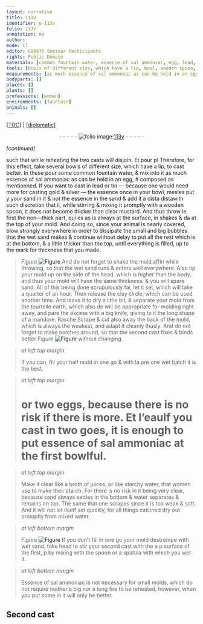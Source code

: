 ```yaml
---
layout: narrative
title: 113v
identifier: p-113v
folio: 113v
annotation: no
author:
mode: tl
editor: GR8975 Seminar Participants
rights: Public Domain
materials: [common fountain water, essence of sal ammoniac, egg, lead, tin, gold, silver, essence, wooden, clear mustard, clay, earth, eggs, eau, broth of juices, starchy water, starch, water, Essence of sal ammoniac]
tools: [bowls of different size, which have a lip, bowl, wooden spoon, mold, knife, spoon, spatula, molds]
measurements: [as much essence of sal ammoniac as can be held in an egg, quarter of an hour, or two eggs]
bodyparts: []
places: []
plants: []
professions: [women]
environments: [fountain]
animals: []
---
```


 <p><a href="{{ site.baseurl }}/translation/">[TOC]</a> | <a href="{{ site.baseurl }}/texts/p-113v_tc/" target="_blank">[diplomatic]</a></p><div class="folio" align="center">- - - - - <a href="http://gallica.bnf.fr/ark:/12148/btv1b10500001g/f232.image" target="_blank"><img src="https://cu-mkp.github.io/2017-workshop-edition/assets/photo-icon.png" alt="folio image: " style="display:inline-block; margin-bottom:-3px;"/>113v</a> - - - - - </div>  
 
*[continued]*
  
such that while reheating the two casts will disjoin. <span class="del">Et pour pl</span> Therefore, for this effect, take several <span class="tl">bowls of different size, which have a lip</span>, to cast better. In these pour some <span class="m">common <span class="env">fountain</span> water</span>, & mix into it <span class="ms">as much <span class="m">essence of sal ammoniac</span> as can be held in an <span class="m">egg</span></span>, <span class="add">#</span> composed as mentionned. If you want to cast in <span class="m">lead</span> or <span class="m">tin</span> — because one would need more for casting <span class="m">gold</span> & <span class="m">silver</span> — the <span class="m">essence</span> once in your <span class="tl">bowl</span>, <span class="del">mesles</span> put <span class="del">y</span> your sand in it & not the <span class="m">essence</span> in the sand & add it <span class="del">a dista dista</span>with such discretion that <span class="del">il</span>, while stirring & mixing it promptly with a <span class="tl"><span class="m">wooden</span> spoon</span>, it does not become thicker than <span class="m"><span class="del">clear</span> mustard</span>. And thus throw <span class="del">le</span> first the non—thick part, <span class="del">qui es</span> as is always at the surface, in shakes & <span class="del">da</span> at the top of your <span class="tl">mold</span>. And doing so, since your animal is nearly covered, blow strongly everywhere in order to dissipate the small and big bubbles that the wet sand makes & continue without delay to put all the rest which is at the bottom, & a little thicker than the top, until everything is filled, up to the mark for thickness that you made. 
> *Figure*
> <a href="https://drive.google.com/open?id=0B9-oNrvWdlO5bEE5QmFaQWxUYm8" target="_blank"><img src="https://cu-mkp.github.io/GR8975-edition/assets/photo-icon.png" alt="Figure" style="display:inline-block; margin-bottom:-3px;"/></a>
 And do not forget to shake the <span class="tl">mold</span> <span class="del">affin</span> while throwing, so that the wet sand runs & enters well everywhere. Also tip your <span class="tl">mold</span> up on the side of the head, which is higher than the body, and thus your <span class="tl">mold</span> will have the same thickness, & you will spare sand. All of this being done scrupulously <span class="del">fai</span>, let it set, which will take a <span class="ms"><span class="tmp">quarter of an hour</span></span>. Then release the <span class="m">clay</span> circle, which can be used another time. And leave it to dry a little bit, & separate your <span class="tl">mold</span> from the tourtelle <span class="m">earth</span>, which also <span class="del">de</span> will be appropriate for molding right away, and pare the excess with a big <span class="tl">knife</span>, giving to it the long shape of a <span class="mu">mandore</span>. <span class="del">Rasche</span> Scrape & cut also away the back <span class="add">of the <span class="tl">mold</span></span>, which is always the weakest, and adapt it cleanly thusly. And do not forget to make notches around, so that the second cast fixes & binds better 
> *Figure*
> <a href="https://drive.google.com/open?id=0B9-oNrvWdlO5V29QdUxZVmxCUDQ" target="_blank"><img src="https://cu-mkp.github.io/GR8975-edition/assets/photo-icon.png" alt="Figure" style="display:inline-block; margin-bottom:-3px;"/></a>
 without changing.
 
> *at left top margin*
> 
> 
>   <span class="del">If you can, fill</span> your half <span class="tl">mold</span> in one go & with <span class="del">la pre</span> one wet batch it is the best.
 
> *at left top margin*
> 
> 
>   # <span class="ms">or two <span class="m">eggs</span></span>, because there is no risk if there is more. <span class="del">Et l’<span class="m">eau</span></span>If you cast in two goes, it is enough to put <span class="m">essence of sal ammoniac</span> at the first bowlful. 
 
> *at left top margin*
> 
> 
>   Make it clear like a <span class="m">broth of juices</span>, or like <span class="m">starchy water</span>, that <span class="pro">women</span> use to make their <span class="m">starch</span>. For there is no risk in it being very clear, because sand always settles in the bottom & <span class="m">water</span> separates & remains on top. The same that one scrapes since it is too weak & soft. And it will not let itself set quickly, for all things calcined dry out promptly from mixed <span class="m">water</span>.
 
> *at left bottom margin*
> 
> 
>   
> *Figure*
> <a href="https://drive.google.com/open?id=0B9-oNrvWdlO5dEdzS040X3RjbkU" target="_blank"><img src="https://cu-mkp.github.io/GR8975-edition/assets/photo-icon.png" alt="Figure" style="display:inline-block; margin-bottom:-3px;"/></a>
 If you don't fill in one go your <span class="tl">mold</span> <span class="del">destrempe</span> with wet sand, take head to stir your second cast with the <span class="del">e p</span> surface of the first, <span class="del">p</span> by mixing with the <span class="tl">spoon</span> or a <span class="tl">spatula</span> with which you wet it.
 
> *at left bottom margin*
> 
> 
>   <span class="m">Essence of sal ammoniac</span> is not necessary for small <span class="tl">molds</span>, which do not require neither a big nor a long fire to be reheated, however, when you put some in it will only be better. <span class="ill"></span> 
 
 
  

## <span class="del">Second cast</span>

 
 